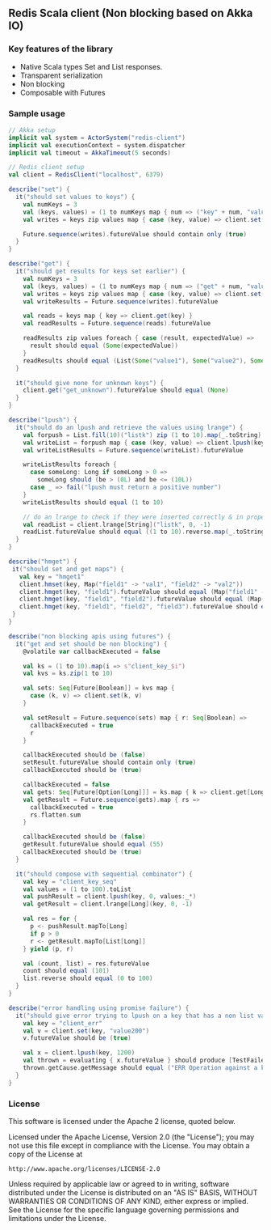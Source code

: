 ## Redis Scala client (Non blocking based on Akka IO)

### Key features of the library

- Native Scala types Set and List responses.
- Transparent serialization
- Non blocking
- Composable with Futures

### Sample usage

```scala
// Akka setup
implicit val system = ActorSystem("redis-client")
implicit val executionContext = system.dispatcher
implicit val timeout = AkkaTimeout(5 seconds)

// Redis client setup
val client = RedisClient("localhost", 6379)
```

```scala
describe("set") {
  it("should set values to keys") {
    val numKeys = 3
    val (keys, values) = (1 to numKeys map { num => ("key" + num, "value" + num) }).unzip
    val writes = keys zip values map { case (key, value) => client.set(key, value) }

    Future.sequence(writes).futureValue should contain only (true)
  }
}
```

```scala
describe("get") {
  it("should get results for keys set earlier") {
    val numKeys = 3
    val (keys, values) = (1 to numKeys map { num => ("get" + num, "value" + num) }).unzip
    val writes = keys zip values map { case (key, value) => client.set(key, value) }
    val writeResults = Future.sequence(writes).futureValue

    val reads = keys map { key => client.get(key) }
    val readResults = Future.sequence(reads).futureValue

    readResults zip values foreach { case (result, expectedValue) =>
      result should equal (Some(expectedValue))
    }
    readResults should equal (List(Some("value1"), Some("value2"), Some("value3")))
  }

  it("should give none for unknown keys") {
    client.get("get_unknown").futureValue should equal (None)
  }
}
```

```scala
describe("lpush") {
  it("should do an lpush and retrieve the values using lrange") {
    val forpush = List.fill(10)("listk") zip (1 to 10).map(_.toString)
    val writeList = forpush map { case (key, value) => client.lpush(key, value) }
    val writeListResults = Future.sequence(writeList).futureValue

    writeListResults foreach {
      case someLong: Long if someLong > 0 =>
        someLong should (be > (0L) and be <= (10L))
      case _ => fail("lpush must return a positive number")
    }
    writeListResults should equal (1 to 10)

    // do an lrange to check if they were inserted correctly & in proper order
    val readList = client.lrange[String]("listk", 0, -1)
    readList.futureValue should equal ((1 to 10).reverse.map(_.toString))
  }
}
```

```scala
describe("hmget") {
 it("should set and get maps") {
   val key = "hmget1"
   client.hmset(key, Map("field1" -> "val1", "field2" -> "val2"))
   client.hmget(key, "field1").futureValue should equal (Map("field1" -> "val1"))
   client.hmget(key, "field1", "field2").futureValue should equal (Map("field1" -> "val1", "field2" -> "val2"))
   client.hmget(key, "field1", "field2", "field3").futureValue should equal (Map("field1" -> "val1", "field2" -> "val2"))
 }
}
 ```

```scala
describe("non blocking apis using futures") {
  it("get and set should be non blocking") {
    @volatile var callbackExecuted = false

    val ks = (1 to 10).map(i => s"client_key_$i")
    val kvs = ks.zip(1 to 10)

    val sets: Seq[Future[Boolean]] = kvs map {
      case (k, v) => client.set(k, v)
    }

    val setResult = Future.sequence(sets) map { r: Seq[Boolean] =>
      callbackExecuted = true
      r
    }

    callbackExecuted should be (false)
    setResult.futureValue should contain only (true)
    callbackExecuted should be (true)

    callbackExecuted = false
    val gets: Seq[Future[Option[Long]]] = ks.map { k => client.get[Long](k) }
    val getResult = Future.sequence(gets).map { rs =>
      callbackExecuted = true
      rs.flatten.sum
    }

    callbackExecuted should be (false)
    getResult.futureValue should equal (55)
    callbackExecuted should be (true)
  }

  it("should compose with sequential combinator") {
    val key = "client_key_seq"
    val values = (1 to 100).toList
    val pushResult = client.lpush(key, 0, values:_*)
    val getResult = client.lrange[Long](key, 0, -1)

    val res = for {
      p <- pushResult.mapTo[Long]
      if p > 0
      r <- getResult.mapTo[List[Long]]
    } yield (p, r)

    val (count, list) = res.futureValue
    count should equal (101)
    list.reverse should equal (0 to 100)
  }
}
```

```scala
describe("error handling using promise failure") {
  it("should give error trying to lpush on a key that has a non list value") {
    val key = "client_err"
    val v = client.set(key, "value200")
    v.futureValue should be (true)

    val x = client.lpush(key, 1200)
    val thrown = evaluating { x.futureValue } should produce [TestFailedException]
    thrown.getCause.getMessage should equal ("ERR Operation against a key holding the wrong kind of value")
  }
}
```

### License

This software is licensed under the Apache 2 license, quoted below.

Licensed under the Apache License, Version 2.0 (the "License"); you may not
use this file except in compliance with the License. You may obtain a copy of
the License at

    http://www.apache.org/licenses/LICENSE-2.0

Unless required by applicable law or agreed to in writing, software
distributed under the License is distributed on an "AS IS" BASIS, WITHOUT
WARRANTIES OR CONDITIONS OF ANY KIND, either express or implied. See the
License for the specific language governing permissions and limitations under
the License.
